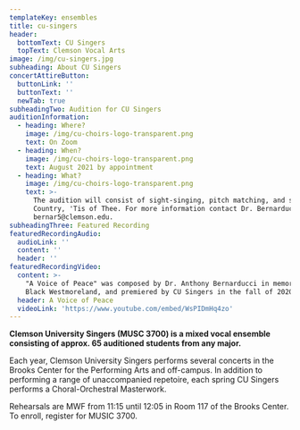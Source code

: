 ```yaml
---
templateKey: ensembles
title: cu-singers
header:
  bottomText: CU Singers
  topText: Clemson Vocal Arts
image: /img/cu-singers.jpg
subheading: About CU Singers
concertAttireButton:
  buttonLink: ''
  buttonText: ''
  newTab: true
subheadingTwo: Audition for CU Singers
auditionInformation:
  - heading: Where?
    image: /img/cu-choirs-logo-transparent.png
    text: On Zoom
  - heading: When?
    image: /img/cu-choirs-logo-transparent.png
    text: August 2021 by appointment
  - heading: What?
    image: /img/cu-choirs-logo-transparent.png
    text: >-
      The audition will consist of sight-singing, pitch matching, and singing My
      Country, 'Tis of Thee. For more information contact Dr. Bernarducci at
      bernar5@clemson.edu.
subheadingThree: Featured Recording
featuredRecordingAudio:
  audioLink: ''
  content: ''
  header: ''
featuredRecordingVideo:
  content: >-
    "A Voice of Peace" was composed by Dr. Anthony Bernarducci in memory of Mary
    Black Westmoreland, and premiered by CU Singers in the fall of 2020.
  header: A Voice of Peace
  videoLink: 'https://www.youtube.com/embed/WsPIDmHq4zo'
---
```

**Clemson University Singers (MUSC 3700) is a mixed vocal ensemble consisting of approx. 65 auditioned students from any major.**

Each year, Clemson University Singers performs several concerts in the Brooks Center for the Performing Arts and off-campus. In addition to performing a range of unaccompanied repetoire, each spring CU Singers performs a Choral-Orchestral Masterwork. 

Rehearsals are MWF from 11:15 until 12:05 in Room 117 of the Brooks Center. To enroll, register for MUSIC 3700.
